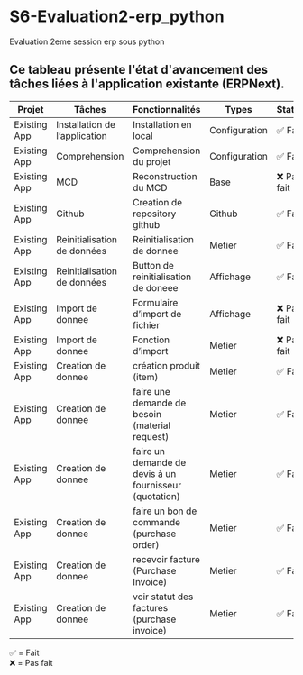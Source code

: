 # S6-Evaluation2-erp_python
 Evaluation 2eme session erp sous python

## Ce tableau présente l'état d'avancement des tâches liées à l'application existante (ERPNext).

| Projet       | Tâches                        | Fonctionnalités                                              | Types        | Status    |
|--------------|-------------------------------|---------------------------------------------------------------|--------------|-----------|
| Existing App | Installation de l’application | Installation en local                                         | Configuration| ✅ Fait    |
| Existing App | Comprehension                 | Comprehension du projet                                       | Configuration| ✅ Fait    |
| Existing App | MCD                            | Reconstruction du MCD                                         | Base         | ❌ Pas fait|
| Existing App | Github                         | Creation de repository github                                 | Github       | ✅ Fait    |
| Existing App | Reinitialisation de données    | Reinitialisation de donnee                                    | Metier       | ✅ Fait    |
| Existing App | Reinitialisation de données    | Button de reinitialisation de doneee                          | Affichage    | ✅ Fait    |
| Existing App | Import de donnee               | Formulaire d’import de fichier                                | Affichage    | ❌ Pas fait|
| Existing App | Import de donnee               | Fonction d’import                                             | Metier       | ❌ Pas fait|
| Existing App | Creation de donnee             | création produit (item)                                       | Metier       | ✅ Fait    |
| Existing App | Creation de donnee             | faire une demande de besoin (material request)                | Metier       | ✅ Fait    |
| Existing App | Creation de donnee             | faire un demande de devis à un fournisseur (quotation)        | Metier       | ✅ Fait    |
| Existing App | Creation de donnee             | faire un bon de commande (purchase order)                     | Metier       | ✅ Fait    |
| Existing App | Creation de donnee             | recevoir facture (Purchase Invoice)                           | Metier       | ✅ Fait    |
| Existing App | Creation de donnee             | voir statut des factures (purchase invoice)                   | Metier       | ✅ Fait    |

✅ = Fait  
❌ = Pas fait
